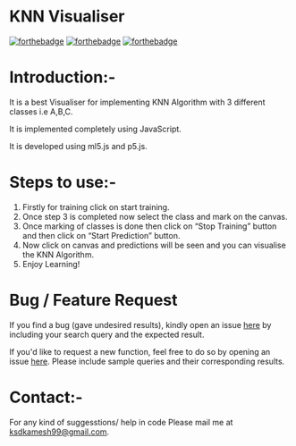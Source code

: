 # KNN Visualiser

[![forthebadge](https://forthebadge.com/images/badges/built-with-love.svg)](https://forthebadge.com)
[![forthebadge](https://forthebadge.com/images/badges/its-not-a-lie-if-you-believe-it.svg)](https://forthebadge.com)
[![forthebadge](https://forthebadge.com/images/badges/built-by-developers.svg)](https://forthebadge.com)

# Introduction:-

It is a best Visualiser for implementing KNN Algorithm with 3 different classes i.e A,B,C.  

It is implemented completely using JavaScript.  

It is developed using ml5.js and p5.js.  

# Steps to use:-

1. Firstly for training click on start training.
2. Once step 3 is completed now select the class and mark on the canvas.
3. Once marking of classes is done then click on “Stop Training” button and then click on “Start Prediction” button.
4. Now click on canvas and predictions will be seen and you can visualise the KNN Algorithm.
5. Enjoy Learning!


# Bug / Feature Request
If you find a bug (gave undesired results), kindly open an issue [here](https://github.com/ksdkamesh99/KNN-Visualiser/issues/new/choose) by including your search query and the expected result.

If you'd like to request a new function, feel free to do so by opening an issue [here](https://github.com/ksdkamesh99/KNN-Visualiser/issues/new/). Please include sample queries and their corresponding results.


# Contact:-
For any kind of suggesstions/ help in code Please mail me at ksdkamesh99@gmail.com.

